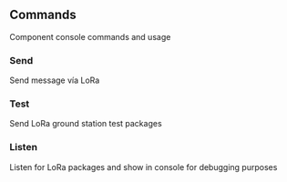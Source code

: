 ## Commands
Component console commands and usage

### Send
Send message vía LoRa

### Test
Send LoRa ground station test packages

### Listen
Listen for LoRa packages and show in console for debugging purposes